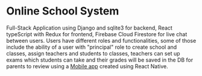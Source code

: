 # Online School System
Full-Stack Application using Django and sqlite3 for backend, React typeScript with Redux for frontend, Firebase Cloud Firestore for live chat between users. Users have different roles and functionalities, some of those include the ability of a user with "principal" role to create school and classes, assign teachers and students to classes, teachers can set up exams which students can take and their grades will be saved in the DB for parents to review using a [Mobile app](https://github.com/BanderSnatch-oss/OnlineSchoolSystem_native) created using React Native.

